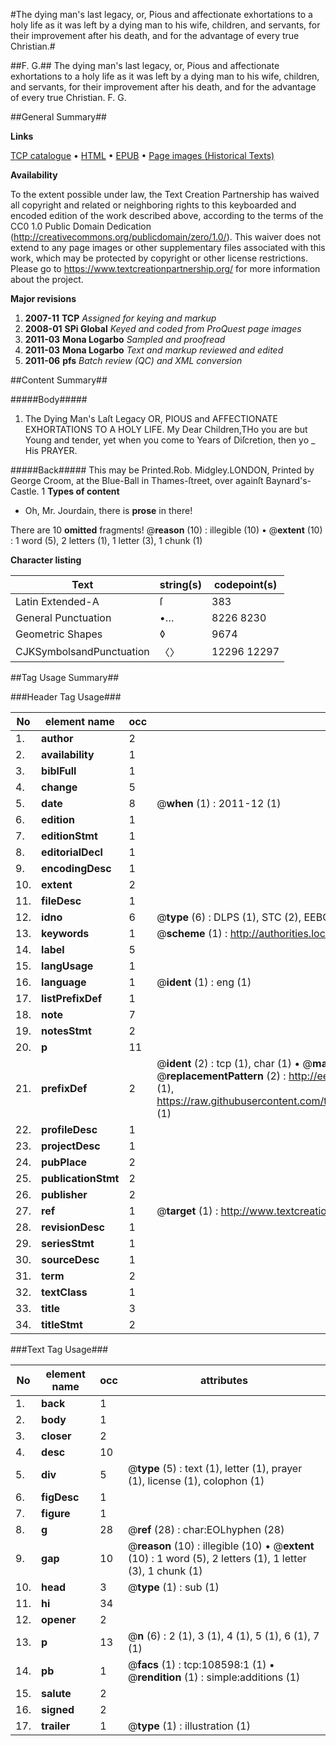 #The dying man's last legacy, or, Pious and affectionate exhortations to a holy life as it was left by a dying man to his wife, children, and servants, for their improvement after his death, and for the advantage of every true Christian.#

##F. G.##
The dying man's last legacy, or, Pious and affectionate exhortations to a holy life as it was left by a dying man to his wife, children, and servants, for their improvement after his death, and for the advantage of every true Christian.
F. G.

##General Summary##

**Links**

[TCP catalogue](http://www.ota.ox.ac.uk/tcp/)  • 
[HTML](http://tei.it.ox.ac.uk/tcp/Texts-HTML/free/A42/A42056.html)  • 
[EPUB](http://tei.it.ox.ac.uk/tcp/Texts-EPUB/free/A42/A42056.epub) • 
[Page images (Historical Texts)](https://historicaltexts.jisc.ac.uk/eebo-19319643e)

**Availability**

To the extent possible under law, the Text Creation Partnership has waived all copyright and related or neighboring rights to this keyboarded and encoded edition of the work described above, according to the terms of the CC0 1.0 Public Domain Dedication (http://creativecommons.org/publicdomain/zero/1.0/). This waiver does not extend to any page images or other supplementary files associated with this work, which may be protected by copyright or other license restrictions. Please go to https://www.textcreationpartnership.org/ for more information about the project.

**Major revisions**

1. __2007-11__ __TCP__ *Assigned for keying and markup*
1. __2008-01__ __SPi Global__ *Keyed and coded from ProQuest page images*
1. __2011-03__ __Mona Logarbo__ *Sampled and proofread*
1. __2011-03__ __Mona Logarbo__ *Text and markup reviewed and edited*
1. __2011-06__ __pfs__ *Batch review (QC) and XML conversion*

##Content Summary##

#####Body#####

1. The Dying Man's Laſt Legacy OR, PIOUS and AFFECTIONATE EXHORTATIONS TO A HOLY LIFE.
My Dear Children,THo you are but Young and tender, yet when you come to Years of Diſcretion, then yo
    _ His PRAYER.

#####Back#####
This may be Printed.Rob. Midgley.LONDON, Printed by George Croom, at the Blue-Ball in Thames-ſtreet, over againſt Baynard's-Castle. 1
**Types of content**

  * Oh, Mr. Jourdain, there is **prose** in there!

There are 10 **omitted** fragments! 
 @__reason__ (10) : illegible (10)  •  @__extent__ (10) : 1 word (5), 2 letters (1), 1 letter (3), 1 chunk (1)

**Character listing**


|Text|string(s)|codepoint(s)|
|---|---|---|
|Latin Extended-A|ſ|383|
|General Punctuation|•…|8226 8230|
|Geometric Shapes|◊|9674|
|CJKSymbolsandPunctuation|〈〉|12296 12297|

##Tag Usage Summary##

###Header Tag Usage###

|No|element name|occ|attributes|
|---|---|---|---|
|1.|__author__|2||
|2.|__availability__|1||
|3.|__biblFull__|1||
|4.|__change__|5||
|5.|__date__|8| @__when__ (1) : 2011-12 (1)|
|6.|__edition__|1||
|7.|__editionStmt__|1||
|8.|__editorialDecl__|1||
|9.|__encodingDesc__|1||
|10.|__extent__|2||
|11.|__fileDesc__|1||
|12.|__idno__|6| @__type__ (6) : DLPS (1), STC (2), EEBO-CITATION (1), OCLC (1), VID (1)|
|13.|__keywords__|1| @__scheme__ (1) : http://authorities.loc.gov/ (1)|
|14.|__label__|5||
|15.|__langUsage__|1||
|16.|__language__|1| @__ident__ (1) : eng (1)|
|17.|__listPrefixDef__|1||
|18.|__note__|7||
|19.|__notesStmt__|2||
|20.|__p__|11||
|21.|__prefixDef__|2| @__ident__ (2) : tcp (1), char (1)  •  @__matchPattern__ (2) : ([0-9\-]+):([0-9IVX]+) (1), (.+) (1)  •  @__replacementPattern__ (2) : http://eebo.chadwyck.com/downloadtiff?vid=$1&page=$2 (1), https://raw.githubusercontent.com/textcreationpartnership/Texts/master/tcpchars.xml#$1 (1)|
|22.|__profileDesc__|1||
|23.|__projectDesc__|1||
|24.|__pubPlace__|2||
|25.|__publicationStmt__|2||
|26.|__publisher__|2||
|27.|__ref__|1| @__target__ (1) : http://www.textcreationpartnership.org/docs/. (1)|
|28.|__revisionDesc__|1||
|29.|__seriesStmt__|1||
|30.|__sourceDesc__|1||
|31.|__term__|2||
|32.|__textClass__|1||
|33.|__title__|3||
|34.|__titleStmt__|2||


###Text Tag Usage###

|No|element name|occ|attributes|
|---|---|---|---|
|1.|__back__|1||
|2.|__body__|1||
|3.|__closer__|2||
|4.|__desc__|10||
|5.|__div__|5| @__type__ (5) : text (1), letter (1), prayer (1), license (1), colophon (1)|
|6.|__figDesc__|1||
|7.|__figure__|1||
|8.|__g__|28| @__ref__ (28) : char:EOLhyphen (28)|
|9.|__gap__|10| @__reason__ (10) : illegible (10)  •  @__extent__ (10) : 1 word (5), 2 letters (1), 1 letter (3), 1 chunk (1)|
|10.|__head__|3| @__type__ (1) : sub (1)|
|11.|__hi__|34||
|12.|__opener__|2||
|13.|__p__|13| @__n__ (6) : 2 (1), 3 (1), 4 (1), 5 (1), 6 (1), 7 (1)|
|14.|__pb__|1| @__facs__ (1) : tcp:108598:1 (1)  •  @__rendition__ (1) : simple:additions (1)|
|15.|__salute__|2||
|16.|__signed__|2||
|17.|__trailer__|1| @__type__ (1) : illustration (1)|
